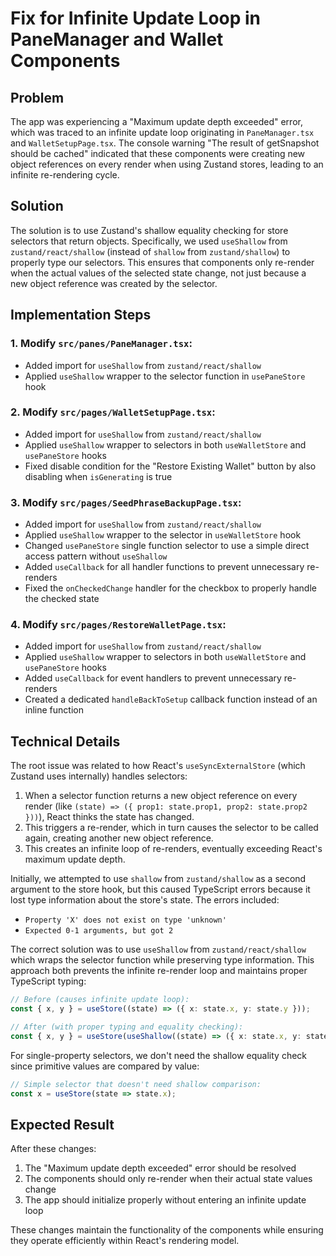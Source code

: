 # Fix for Infinite Update Loop in PaneManager and Wallet Components

## Problem
The app was experiencing a "Maximum update depth exceeded" error, which was traced to an infinite update loop originating in `PaneManager.tsx` and `WalletSetupPage.tsx`. The console warning "The result of getSnapshot should be cached" indicated that these components were creating new object references on every render when using Zustand stores, leading to an infinite re-rendering cycle.

## Solution
The solution is to use Zustand's shallow equality checking for store selectors that return objects. Specifically, we used `useShallow` from `zustand/react/shallow` (instead of `shallow` from `zustand/shallow`) to properly type our selectors. This ensures that components only re-render when the actual values of the selected state change, not just because a new object reference was created by the selector.

## Implementation Steps

### 1. Modify `src/panes/PaneManager.tsx`:
- Added import for `useShallow` from `zustand/react/shallow`
- Applied `useShallow` wrapper to the selector function in `usePaneStore` hook

### 2. Modify `src/pages/WalletSetupPage.tsx`:
- Added import for `useShallow` from `zustand/react/shallow` 
- Applied `useShallow` wrapper to selectors in both `useWalletStore` and `usePaneStore` hooks
- Fixed disable condition for the "Restore Existing Wallet" button by also disabling when `isGenerating` is true

### 3. Modify `src/pages/SeedPhraseBackupPage.tsx`:
- Added import for `useShallow` from `zustand/react/shallow`
- Applied `useShallow` wrapper to the selector in `useWalletStore` hook
- Changed `usePaneStore` single function selector to use a simple direct access pattern without `useShallow`
- Added `useCallback` for all handler functions to prevent unnecessary re-renders
- Fixed the `onCheckedChange` handler for the checkbox to properly handle the checked state

### 4. Modify `src/pages/RestoreWalletPage.tsx`:
- Added import for `useShallow` from `zustand/react/shallow`
- Applied `useShallow` wrapper to selectors in both `useWalletStore` and `usePaneStore` hooks
- Added `useCallback` for event handlers to prevent unnecessary re-renders
- Created a dedicated `handleBackToSetup` callback function instead of an inline function

## Technical Details
The root issue was related to how React's `useSyncExternalStore` (which Zustand uses internally) handles selectors:

1. When a selector function returns a new object reference on every render (like `(state) => ({ prop1: state.prop1, prop2: state.prop2 }))`), React thinks the state has changed.
2. This triggers a re-render, which in turn causes the selector to be called again, creating another new object reference.
3. This creates an infinite loop of re-renders, eventually exceeding React's maximum update depth.

Initially, we attempted to use `shallow` from `zustand/shallow` as a second argument to the store hook, but this caused TypeScript errors because it lost type information about the store's state. The errors included:
- `Property 'X' does not exist on type 'unknown'`
- `Expected 0-1 arguments, but got 2`

The correct solution was to use `useShallow` from `zustand/react/shallow` which wraps the selector function while preserving type information. This approach both prevents the infinite re-render loop and maintains proper TypeScript typing:

```typescript
// Before (causes infinite update loop):
const { x, y } = useStore((state) => ({ x: state.x, y: state.y }));

// After (with proper typing and equality checking):
const { x, y } = useStore(useShallow((state) => ({ x: state.x, y: state.y })));
```

For single-property selectors, we don't need the shallow equality check since primitive values are compared by value:

```typescript
// Simple selector that doesn't need shallow comparison:
const x = useStore(state => state.x);
```

## Expected Result
After these changes:
1. The "Maximum update depth exceeded" error should be resolved
2. The components should only re-render when their actual state values change
3. The app should initialize properly without entering an infinite update loop

These changes maintain the functionality of the components while ensuring they operate efficiently within React's rendering model.